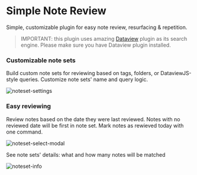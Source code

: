 # Simple Note Review
Simple, customizable plugin for easy note review, resurfacing  & repetition.

> IMPORTANT: this plugin uses amazing [Dataview](https://github.com/blacksmithgu/obsidian-dataview) plugin as its search engine. 
Please make sure you have Dataview plugin installed.

### Customizable note sets
Build custom note sets for reviewing based on tags, folders, or DataviewJS-style queries.
Customize note sets' name and query logic.

![noteset-settings](https://user-images.githubusercontent.com/36126057/184475626-31bce911-de9f-4afa-863c-8489b6da2cc3.png)

### Easy reviewing
Review notes based on the date they were last reviewed. 
Notes with no reviewed date will be first in note set.
Mark notes as rewieved today with one command.

![noteset-select-modal](https://user-images.githubusercontent.com/36126057/184475623-76551710-f945-497e-bb53-499098a03c19.png)

See note sets' details: what and how many notes will be matched

![noteset-info](https://user-images.githubusercontent.com/36126057/184475652-df894054-208b-40b0-a92a-2304961119e6.png)

